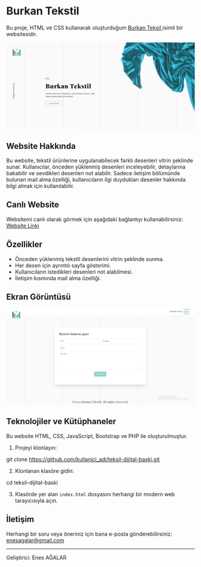 # Burkan Tekstil

Bu proje, HTML ve CSS kullanarak oluşturduğum [Burkan Teksil ](https://www.burkantekstil.com/) isimli bir websitesidir.

![Website Görüntüsü](screenshot/anasayfa1.png)

## Website Hakkında

Bu website, tekstil ürünlerine uygulanabilecek farklı desenleri vitrin şeklinde sunar. Kullanıcılar, önceden yüklenmiş desenleri inceleyebilir, detaylarına bakabilir ve sevdikleri desenleri not alabilir. Sadece iletişim bölümünde bulunan mail alma özelliği, kullanıcıların ilgi duydukları desenler hakkında bilgi almak için kullanılabilir. 

## Canlı Website

Websitemi canlı olarak görmek için aşağıdaki bağlantıyı kullanabilirsiniz:
[Website Linki](https://www.burkantekstil.com/)

## Özellikler

- Önceden yüklenmiş tekstil desenlerini vitrin şeklinde sunma.
- Her desen için ayrıntılı sayfa gösterimi.
- Kullanıcıların istedikleri desenleri not alabilmesi.
- İletişim kısmında mail alma özelliği.


## Ekran Görüntüsü

![Website Ekran Görüntüsü](screenshot/iletisim2.png)

## Teknolojiler ve Kütüphaneler

Bu website HTML, CSS, JavaScript, Bootstrap ve PHP ile oluşturulmuştur.

1. Projeyi klonlayın:

git clone https://github.com/kullanici_adi/teksil-dijital-baski.git

2. Klonlanan klasöre gidin:

cd teksil-dijital-baski

3. Klasörde yer alan `index.html` dosyasını herhangi bir modern web tarayıcısıyla açın.

## İletişim

Herhangi bir soru veya öneriniz için bana e-posta gönderebilirsiniz: enesagalar@gmail.com

---
Geliştirici: Enes AĞALAR